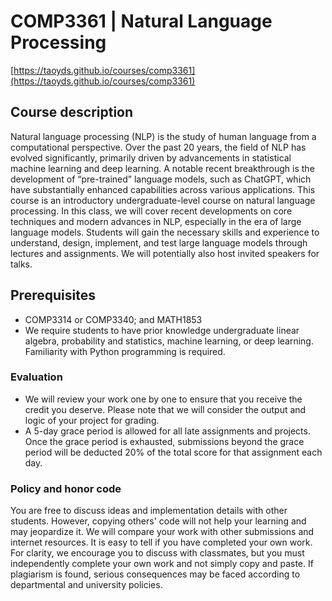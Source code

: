 # COMP3361 | Natural Language Processing
[https://taoyds.github.io/courses/comp3361](https://taoyds.github.io/courses/comp3361)
## Course description
Natural language processing (NLP) is the study of human language from a computational perspective. Over the past 20 years, the field of NLP has evolved significantly, primarily driven by advancements in statistical machine learning and deep learning. A notable recent breakthrough is the development of “pre-trained” language models, such as ChatGPT, which have substantially enhanced capabilities across various applications. This course is an introductory undergraduate-level course on natural language processing. In this class, we will cover recent developments on core techniques and modern advances in NLP, especially in the era of large language models. Students will gain the necessary skills and experience to understand, design, implement, and test large language models through lectures and assignments. We will potentially also host invited speakers for talks. 


## Prerequisites
- COMP3314 or COMP3340; and MATH1853
- We require students to have prior knowledge undergraduate linear algebra, probability and statistics, machine learning, or deep learning. Familiarity with Python programming is required.

### Evaluation
- We will review your work one by one to ensure that you receive the credit you deserve. Please note that we will consider the output and logic of your project for grading.
- A 5-day grace period is allowed for all late assignments and projects. Once the grace period is exhausted, submissions beyond the grace period will be deducted 20% of the total score for that assignment each day.

### Policy and honor code
You are free to discuss ideas and implementation details with other students. However, copying others' code will not help your learning and may jeopardize it. We will compare your work with other submissions and internet resources. It is easy to tell if you have completed your own work. For clarity, we encourage you to discuss with classmates, but you must independently complete your own work and not simply copy and paste. If plagiarism is found, serious consequences may be faced according to departmental and university policies.